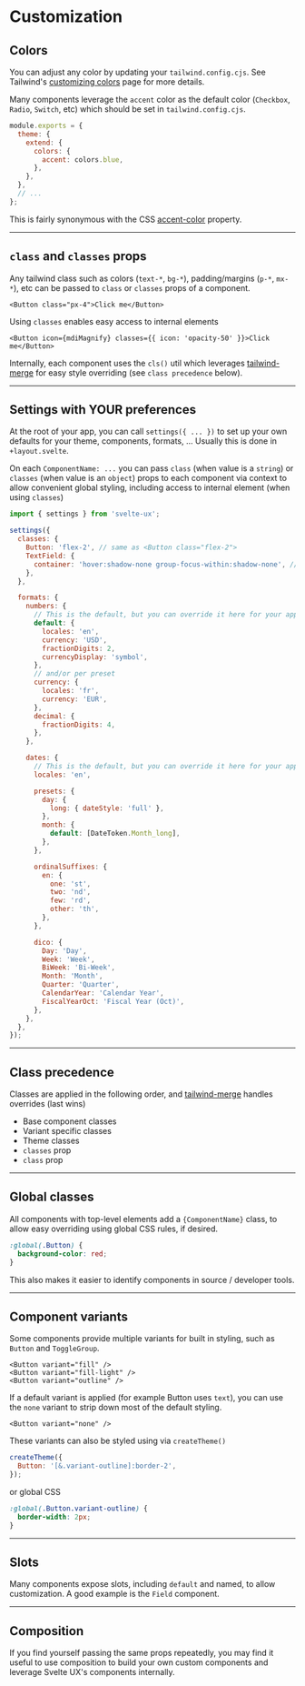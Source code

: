 <script>
  import Button from '$lib/components/Button.svelte';
</script>

# Customization

## Colors

You can adjust any color by updating your `tailwind.config.cjs`. See Tailwind's [customizing colors](https://tailwindcss.com/docs/customizing-colors) page for more details.

Many components leverage the `accent` color as the default color (`Checkbox`, `Radio`, `Switch`, etc) which should be set in `tailwind.config.cjs`.

```js
module.exports = {
  theme: {
    extend: {
      colors: {
        accent: colors.blue,
      },
    },
  },
  // ...
};
```

This is fairly synonymous with the CSS [accent-color](https://developer.mozilla.org/en-US/docs/Web/CSS/accent-color) property.

---

## `class` and `classes` props

Any tailwind class such as colors (`text-*`, `bg-*`), padding/margins (`p-*`, `mx-*`), etc can be passed to `class` or `classes` props of a component.

```svelte
<Button class="px-4">Click me</Button>
```

Using `classes` enables easy access to internal elements

```svelte
<Button icon={mdiMagnify} classes={{ icon: 'opacity-50' }}>Click me</Button>
```

Internally, each component uses the `cls()` util which leverages [tailwind-merge](https://github.com/dcastil/tailwind-merge) for easy style overriding (see `class precedence` below).

---

## Settings with YOUR preferences

At the root of your app, you can call `settings({ ... })` to set up your own defaults for your theme, components, formats, ... Usually this is done in `+layout.svelte`.

On each `ComponentName: ...` you can pass `class` (when value is a `string`) or `classes` (when value is an `object`) props to each component via context to allow convenient global styling, including access to internal element (when using `classes`)

```js
import { settings } from 'svelte-ux';

settings({
  classes: {
    Button: 'flex-2', // same as <Button class="flex-2">
    TextField: {
      container: 'hover:shadow-none group-focus-within:shadow-none', // same as <TextField classes={{ container: '...' }}>
    },
  },

  formats: {
    numbers: {
      // This is the default, but you can override it here for your app globally
      default: {
        locales: 'en',
        currency: 'USD',
        fractionDigits: 2,
        currencyDisplay: 'symbol',
      },
      // and/or per preset
      currency: {
        locales: 'fr',
        currency: 'EUR',
      },
      decimal: {
        fractionDigits: 4,
      },
    },

    dates: {
      // This is the default, but you can override it here for your app
      locales: 'en',

      presets: {
        day: {
          long: { dateStyle: 'full' },
        },
        month: {
          default: [DateToken.Month_long],
        },
      },

      ordinalSuffixes: {
        en: {
          one: 'st',
          two: 'nd',
          few: 'rd',
          other: 'th',
        },
      },

      dico: {
        Day: 'Day',
        Week: 'Week',
        BiWeek: 'Bi-Week',
        Month: 'Month',
        Quarter: 'Quarter',
        CalendarYear: 'Calendar Year',
        FiscalYearOct: 'Fiscal Year (Oct)',
      },
    },
  },
});
```

---

## Class precedence

Classes are applied in the following order, and [tailwind-merge](https://github.com/dcastil/tailwind-merge) handles overrides (last wins)

- Base component classes
- Variant specific classes
- Theme classes
- `classes` prop
- `class` prop

---

## Global classes

All components with top-level elements add a `{ComponentName}` class, to allow easy overriding using global CSS rules, if desired.

```css
:global(.Button) {
  background-color: red;
}
```

This also makes it easier to identify components in source / developer tools.

---

## Component variants

Some components provide multiple variants for built in styling, such as `Button` and `ToggleGroup`.

```svelte
<Button variant="fill" />
<Button variant="fill-light" />
<Button variant="outline" />
```

If a default variant is applied (for example Button uses `text`), you can use the `none` variant to strip down most of the default styling.

```svelte
<Button variant="none" />
```

These variants can also be styled using via `createTheme()`

```js
createTheme({
  Button: '[&.variant-outline]:border-2',
});
```

or global CSS

```css
:global(.Button.variant-outline) {
  border-width: 2px;
}
```

---

## Slots

Many components expose slots, including `default` and named, to allow customization. A good example is the `Field` component.

---

## Composition

If you find yourself passing the same props repeatedly, you may find it useful to use composition to build your own custom components and leverage Svelte UX's components internally.
